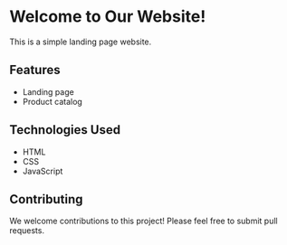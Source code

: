 # Welcome to Our Website!

This is a simple landing page website.

## Features

*   Landing page
*   Product catalog

## Technologies Used

*   HTML
*   CSS
*   JavaScript

## Contributing

We welcome contributions to this project! Please feel free to submit pull requests.